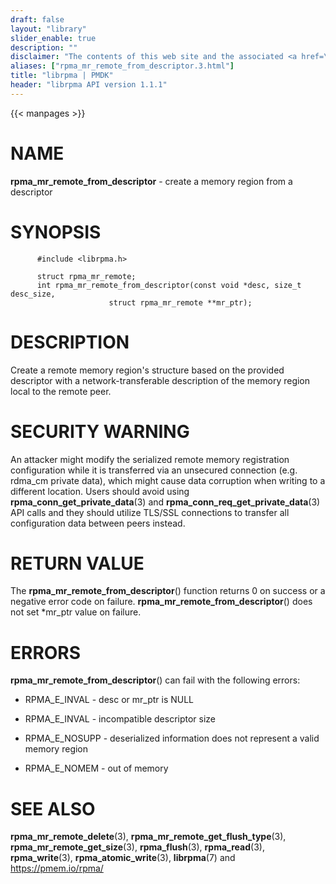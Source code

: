 ```yaml
---
draft: false
layout: "library"
slider_enable: true
description: ""
disclaimer: "The contents of this web site and the associated <a href=\"https://github.com/pmem\">GitHub repositories</a> are BSD-licensed open source."
aliases: ["rpma_mr_remote_from_descriptor.3.html"]
title: "librpma | PMDK"
header: "librpma API version 1.1.1"
---
```

{{< manpages >}}

[comment]: <> (SPDX-License-Identifier: BSD-3-Clause)
[comment]: <> (Copyright 2020-2023, Intel Corporation)

# NAME

**rpma_mr_remote_from_descriptor** - create a memory region from a
descriptor

# SYNOPSIS

          #include <librpma.h>

          struct rpma_mr_remote;
          int rpma_mr_remote_from_descriptor(const void *desc, size_t desc_size,
                          struct rpma_mr_remote **mr_ptr);

# DESCRIPTION

Create a remote memory region\'s structure based on the provided
descriptor with a network-transferable description of the memory region
local to the remote peer.

# SECURITY WARNING

An attacker might modify the serialized remote memory registration
configuration while it is transferred via an unsecured connection (e.g.
rdma_cm private data), which might cause data corruption when writing to
a different location. Users should avoid using
**rpma_conn_get_private_data**(3) and
**rpma_conn_req_get_private_data**(3) API calls and they should utilize
TLS/SSL connections to transfer all configuration data between peers
instead.

# RETURN VALUE

The **rpma_mr_remote_from_descriptor**() function returns 0 on success
or a negative error code on failure.
**rpma_mr_remote_from_descriptor**() does not set \*mr_ptr value on
failure.

# ERRORS

**rpma_mr_remote_from_descriptor**() can fail with the following errors:

-   RPMA_E\_INVAL - desc or mr_ptr is NULL

-   RPMA_E\_INVAL - incompatible descriptor size

-   RPMA_E\_NOSUPP - deserialized information does not represent a valid
    memory region

-   RPMA_E\_NOMEM - out of memory

# SEE ALSO

**rpma_mr_remote_delete**(3), **rpma_mr_remote_get_flush_type**(3),
**rpma_mr_remote_get_size**(3), **rpma_flush**(3), **rpma_read**(3),
**rpma_write**(3), **rpma_atomic_write**(3), **librpma**(7) and
https://pmem.io/rpma/
